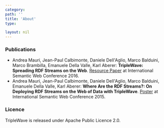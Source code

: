 ```yaml
---
category: 
path: ''
title: 'About'
type:

layout: nil
---
```


### Publications

* Andrea Mauri, Jean-Paul Calbimonte, Daniele Dell'Aglio, Marco Balduini, Marco Brambilla, Emanuele Della Valle, Karl Aberer: **TripleWave: Spreading RDF Streams on the Web**. [Resource Paper](https://iswc.lodac.nii.ac.jp/files/resource_62.pdf) at International Semantic Web Conference 2016.
* Andrea Mauri, Jean-Paul Calbimonte, Daniele Dell'Aglio, Marco Balduini, Emanuele Della Valle, Karl Aberer: **Where Are the RDF Streams?: On Deploying RDF Streams on the Web of Data with TripleWave**. [Poster](http://ceur-ws.org/Vol-1486/paper_95.pdf) at International Semantic Web Conference 2015.

### Licence

TripleWave is released under Apache Public Licence 2.0. 

 
